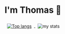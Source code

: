 # I'm Thomas 👋

<a href="https://github.com/thomasahdy">
<img alt="Top langs" align="center" style="margin:0.5rem" src="https://github-readme-stats.vercel.app/api/top-langs/?username=thomasahdy"/>
</a>
<img alt="my stats" align="center" style="margin:0.5rem"  src="https://github-readme-stats.vercel.app/api?username=thomasahdy"/>

